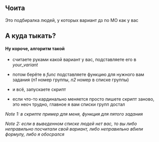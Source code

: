 ## Чоита

Это подбиралка людей, у которых вариант дз по МО как у вас

## А куда тыкать?

#### Ну короче, алгоритм такой

* считаете руками какой вариант у вас, подставляете его в <i>your_variant</i>

* потом берёте в <i>func</i> подставляете функцию для нужного вам задания (<i>n1</i> номер группы, <i>n2</i> номер в списке группы)

* и всё, запускаете скрипт

* если что-то кардинально меняется просто пишете скрипт заново, это неоч трудно, главное я вам списки групп достал

<i>Note 1: в скрипте пример для меня, функция для пятого задания</i>

<i>Note 2: если в выведенном списке людей нет вас, то вы либо неправильно посчитали свой вариант, либо неправильно вбили формулу, либо я обосрался</i>
